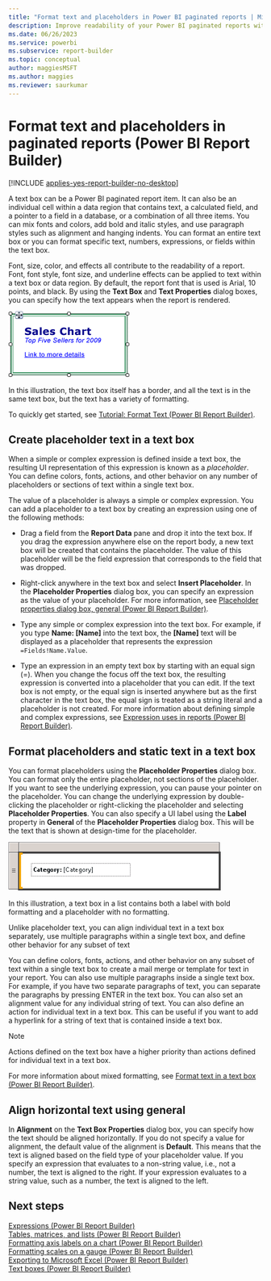 ```yaml
---
title: "Format text and placeholders in Power BI paginated reports | Microsoft Docs"
description: Improve readability of your Power BI paginated reports with format choices for fonts, styles, colors, and alignment within text or a data region in Power BI Report Builder.
ms.date: 06/26/2023
ms.service: powerbi
ms.subservice: report-builder
ms.topic: conceptual
author: maggiesMSFT
ms.author: maggies
ms.reviewer: saurkumar
---
```

# Format text and placeholders in paginated reports (Power BI Report Builder)

[!INCLUDE [applies-yes-report-builder-no-desktop](../../includes/applies-yes-report-builder-no-desktop.md)]

A text box can be a Power BI paginated report item. It can also be an individual cell within a data region that contains text, a calculated field, and a pointer to a field in a database, or a combination of all three items. You can mix fonts and colors, add bold and italic styles, and use paragraph styles such as alignment and hanging indents. You can format an entire text box or you can format specific text, numbers, expressions, or fields within the text box.  
  
 Font, size, color, and effects all contribute to the readability of a report. Font, font style, font size, and underline effects can be applied to text within a text box or data region. By default, the report font that is used is Arial, 10 points, and black. By using the **Text Box** and **Text Properties** dialog boxes, you can specify how the text appears when the report is rendered.  
  
 ![Screenshot showing Mixed Format Text.](../report-design/media/mixed-format-text.gif "Screenshot showing Mixed Format Text")  
  
 In this illustration, the text box itself has a border, and all the text is in the same text box, but the text has a variety of formatting.  
  
 To quickly get started, see [Tutorial: Format Text (Power BI Report Builder)](/sql/reporting-services/tutorial-format-text-report-builder).  
    
  
## Create placeholder text in a text box  
 When a simple or complex expression is defined inside a text box, the resulting UI representation of this expression is known as a *placeholder*. You can define colors, fonts, actions, and other behavior on any number of placeholders or sections of text within a single text box.  
  
 The value of a placeholder is always a simple or complex expression. You can add a placeholder to a text box by creating an expression using one of the following methods:  
  
- Drag a field from the **Report Data** pane and drop it into the text box. If you drag the expression anywhere else on the report body, a new text box will be created that contains the placeholder. The value of this placeholder will be the field expression that corresponds to the field that was dropped.  
  
- Right-click anywhere in the text box and select **Insert Placeholder**. In the **Placeholder Properties** dialog box, you can specify an expression as the value of your placeholder. For more information, see [Placeholder properties dialog box, general (Power BI Report Builder)](/sql/reporting-services/report-design/text-boxes-report-builder-and-ssrs).  
  
- Type any simple or complex expression into the text box. For example, if you type **Name: [Name]** into the text box, the **[Name]** text will be displayed as a placeholder that represents the expression `=Fields!Name.Value`.  
  
- Type an expression in an empty text box by starting with an equal sign (=). When you change the focus off the text box, the resulting expression is converted into a placeholder that you can edit. If the text box is not empty, or the equal sign is inserted anywhere but as the first character in the text box, the equal sign is treated as a string literal and a placeholder is not created. For more information about defining simple and complex expressions, see [Expression uses in reports (Power BI Report Builder)](/sql/reporting-services/report-design/expression-uses-in-reports-report-builder-and-ssrs).  
  
## Format placeholders and static text in a text box  
 You can format placeholders using the **Placeholder Properties** dialog box. You can format only the entire placeholder, not sections of the placeholder. If you want to see the underlying expression, you can pause your pointer on the placeholder. You can change the underlying expression by double-clicking the placeholder or right-clicking the placeholder and selecting **Placeholder Properties**. You can also specify a UI label using the **Label** property in **General** of the **Placeholder Properties** dialog box. This will be the text that is shown at design-time for the placeholder.  
  
 ![Screenshot showing Mixed Text and Placeholder.](../report-design/media/mixed-text-placeholder.gif "Screenshot showing Mixed Text and Placeholder")  
  
 In this illustration, a text box in a list contains both a label with bold formatting and a placeholder with no formatting.  
  
 Unlike placeholder text, you can align individual text in a text box separately, use multiple paragraphs within a single text box, and define other behavior for any subset of text  
  
 You can define colors, fonts, actions, and other behavior on any subset of text within a single text box to create a mail merge or template for text in your report. You can also use multiple paragraphs inside a single text box. For example, if you have two separate paragraphs of text, you can separate the paragraphs by pressing ENTER in the text box. You can also set an alignment value for any individual string of text. You can also define an action for individual text in a text box. This can be useful if you want to add a hyperlink for a string of text that is contained inside a text box.  
  
> [!NOTE]  
>  Actions defined on the text box have a higher priority than actions defined for individual text in a text box.  
  
 For more information about mixed formatting, see [Format text in a text box (Power BI Report Builder)](/sql/reporting-services/report-design/format-text-in-a-text-box-report-builder-and-ssrs).  
  
## Align horizontal text using general  
 In **Alignment** on the **Text Box Properties** dialog box, you can specify how the text should be aligned horizontally. If you do not specify a value for alignment, the default value of the alignment is **Default**. This means that the text is aligned based on the field type of your placeholder value. If you specify an expression that evaluates to a non-string value, i.e., not a number, the text is aligned to the right. If your expression evaluates to a string value, such as a number, the text is aligned to the left.  
  
## Next steps  
 
 [Expressions (Power BI Report Builder)](../expressions/report-builder-expressions.md)   
 [Tables, matrices, and lists (Power BI Report Builder)](../../paginated-reports/report-builder-tables-matrices-lists.md)   
 [Formatting axis labels on a chart (Power BI Report Builder)](/sql/reporting-services/report-design/formatting-axis-labels-on-a-chart-report-builder-and-ssrs)   
 [Formatting scales on a gauge (Power BI Report Builder)](/sql/reporting-services/report-design/formatting-scales-on-a-gauge-report-builder-and-ssrs)   
 [Exporting to Microsoft Excel (Power BI Report Builder)](../report-builder/export-microsoft-excel-report-builder.md)   
 [Text boxes (Power BI Report Builder)](textbox/text-boxes-report-builder-and-service.md)  
  
